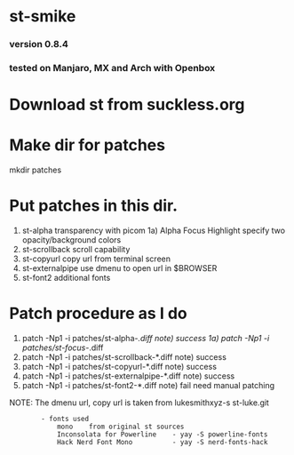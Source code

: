 # st-smike
### version 0.8.4
### tested on Manjaro, MX and Arch with Openbox

# Download st from suckless.org

# Make dir for patches
  mkdir patches

# Put patches in this dir.
  1)  st-alpha 			            transparency with picom
    1a) Alpha Focus Highlight       specify two opacity/background colors
  2)  st-scrollback                 scroll capability
  3)  st-copyurl 		            copy url from terminal screen
  4)  st-externalpipe		        use dmenu to open url in $BROWSER
  5)  st-font2                      additional fonts

# Patch procedure as I do

  1) patch -Np1 -i patches/st-alpha-*.diff
    note) success
  1a) patch -Np1 -i patches/st-focus-*.diff
  2) patch -Np1 -i patches/st-scrollback-*.diff
    note) success
  3) patch -Np1 -i patches/st-copyurl-*.diff
    note) success
  4) patch -Np1 -i patches/st-externalpipe-*.diff
    note) success
  5) patch -Np1 -i patches/st-font2-*.diff
    note) fail   need manual patching

NOTE: The dmenu url, copy url is taken from lukesmithxyz-s st-luke.git
```
        - fonts used
            mono    from original st sources
            Inconsolata for Powerline    - yay -S powerline-fonts
            Hack Nerd Font Mono          - yay -S nerd-fonts-hack
```

